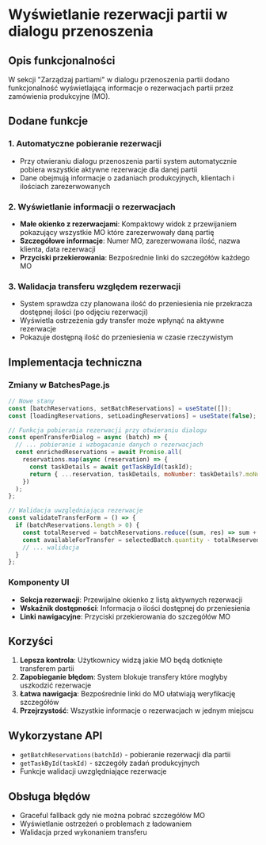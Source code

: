 # Wyświetlanie rezerwacji partii w dialogu przenoszenia

## Opis funkcjonalności

W sekcji "Zarządzaj partiami" w dialogu przenoszenia partii dodano funkcjonalność wyświetlającą informacje o rezerwacjach partii przez zamówienia produkcyjne (MO).

## Dodane funkcje

### 1. Automatyczne pobieranie rezerwacji
- Przy otwieraniu dialogu przenoszenia partii system automatycznie pobiera wszystkie aktywne rezerwacje dla danej partii
- Dane obejmują informacje o zadaniach produkcyjnych, klientach i ilościach zarezerwowanych

### 2. Wyświetlanie informacji o rezerwacjach
- **Małe okienko z rezerwacjami**: Kompaktowy widok z przewijaniem pokazujący wszystkie MO które zarezerwowały daną partię
- **Szczegółowe informacje**: Numer MO, zarezerwowana ilość, nazwa klienta, data rezerwacji
- **Przyciski przekierowania**: Bezpośrednie linki do szczegółów każdego MO

### 3. Walidacja transferu względem rezerwacji
- System sprawdza czy planowana ilość do przeniesienia nie przekracza dostępnej ilości (po odjęciu rezerwacji)
- Wyświetla ostrzeżenia gdy transfer może wpłynąć na aktywne rezerwacje
- Pokazuje dostępną ilość do przeniesienia w czasie rzeczywistym

## Implementacja techniczna

### Zmiany w BatchesPage.js
```javascript
// Nowe stany
const [batchReservations, setBatchReservations] = useState([]);
const [loadingReservations, setLoadingReservations] = useState(false);

// Funkcja pobierania rezerwacji przy otwieraniu dialogu
const openTransferDialog = async (batch) => {
  // ... pobieranie i wzbogacanie danych o rezerwacjach
  const enrichedReservations = await Promise.all(
    reservations.map(async (reservation) => {
      const taskDetails = await getTaskById(taskId);
      return { ...reservation, taskDetails, moNumber: taskDetails?.moNumber };
    })
  );
};

// Walidacja uwzględniająca rezerwacje
const validateTransferForm = () => {
  if (batchReservations.length > 0) {
    const totalReserved = batchReservations.reduce((sum, res) => sum + parseFloat(res.quantity), 0);
    const availableForTransfer = selectedBatch.quantity - totalReserved;
    // ... walidacja
  }
};
```

### Komponenty UI
- **Sekcja rezerwacji**: Przewijalne okienko z listą aktywnych rezerwacji
- **Wskaźnik dostępności**: Informacja o ilości dostępnej do przeniesienia
- **Linki nawigacyjne**: Przyciski przekierowania do szczegółów MO

## Korzyści

1. **Lepsza kontrola**: Użytkownicy widzą jakie MO będą dotknięte transferem partii
2. **Zapobieganie błędom**: System blokuje transfery które mogłyby uszkodzić rezerwacje
3. **Łatwa nawigacja**: Bezpośrednie linki do MO ułatwiają weryfikację szczegółów
4. **Przejrzystość**: Wszystkie informacje o rezerwacjach w jednym miejscu

## Wykorzystane API

- `getBatchReservations(batchId)` - pobieranie rezerwacji dla partii
- `getTaskById(taskId)` - szczegóły zadań produkcyjnych
- Funkcje walidacji uwzględniające rezerwacje

## Obsługa błędów

- Graceful fallback gdy nie można pobrać szczegółów MO
- Wyświetlanie ostrzeżeń o problemach z ładowaniem
- Walidacja przed wykonaniem transferu 